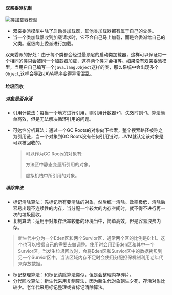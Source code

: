 #### 双亲委派机制
![类加载器模型](https://i.imgur.com/TyKzmuI.png)


- 双亲委派模型中除了启动类加载器，其他类加载器都有属于自己的父类。
- 当一个类加载器收到加载请求时，它不会自己马上加载，而是会委派给自己的父类。逐级向上委派进行加载。

双亲委派的好处：由于每个类都会经过最顶层的启动类加载器，这样可以保证每一个相同的类只会被同一个加载器加载，这样两个类才会相等。如果没有双亲委派模型，当用户自己编写一个`java.lang.Object`这样的类，那么系统中会出现多个`Object`,这样会导致JAVA程序变得异常混乱。

#### 垃圾回收
##### 对象是否存活

- 引用计数法：每当一个地方进行引用，则引用计数器+1，失效时则-1。算法简单高效，但是无法解决循环引用的问题。
- 可达性分析算法：通过一个GC Roots的对象向下检索，整个搜索路径被称之为引用链，当一个对象到GC Roots没有任何引用链时，JVM就认定该对象是可以被回收的。

	>可以作为GC Roots的对象有:
	>
	>方法区中静态变量所引用的对象。
	>
	>虚拟机栈中所引用的对象。

##### 清除算法
- 标记清除算法：先标记所有要清除的对象，然后统一清除。效率极低，清除后容易出现不连续性的内存，当分配一个较大的内存空间时，就不得不进行再一次的垃圾回收。
- 复制算法：适用于对象存活率较低的环境当中，简单高效，但是容易浪费内存。
 >新生代中分为一个Eden区和两个Survior区，通常两个区的比例是8:1:1。这个也可以根据自己的需要去做调整。使用时会用到Eden区和其中一个Survior区。当发生垃圾回收时，会将Eden区和Survior区中的数据拷贝到另一个Survior区中，当该区域内存不足时会使用分配担保机制利用老年代来存放数据。


- 标记整理算法：和标记清除算法类似，但是会整理内存碎片。
- 分代回收算法：新生代采用复制算法，因为新生代对象朝生夕死，存活对象比较少。老年代采用标记整理或者标记清除算法。